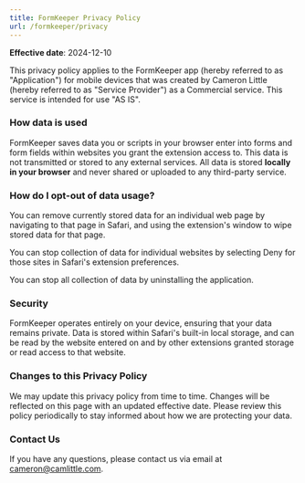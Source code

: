 ```yaml
---
title: FormKeeper Privacy Policy
url: /formkeeper/privacy
---
```


**Effective date**: 2024-12-10

This privacy policy applies to the FormKeeper app (hereby referred to as "Application") for mobile devices that was created by Cameron Little (hereby referred to as "Service Provider") as a Commercial service. This service is intended for use "AS IS".

### How data is used

FormKeeper saves data you or scripts in your browser enter into forms and form fields within websites you grant the extension access to. This data is not transmitted or stored to any external services. All data is stored **locally in your browser** and never shared or uploaded to any third-party service.

### How do I opt-out of data usage?

You can remove currently stored data for an individual web page by navigating to that page in Safari, and using the extension's window to wipe stored data for that page.

You can stop collection of data for individual websites by selecting Deny for those sites in Safari's extension preferences.

You can stop all collection of data by uninstalling the application.

### Security

FormKeeper operates entirely on your device, ensuring that your data remains private. Data is stored within Safari's built-in local storage, and can be read by the website entered on and by other extensions granted storage or read access to that website.

### Changes to this Privacy Policy

We may update this privacy policy from time to time. Changes will be reflected on this page with an updated effective date. Please review this policy periodically to stay informed about how we are protecting your data.

### Contact Us

If you have any questions, please contact us via email at cameron@camlittle.com.
